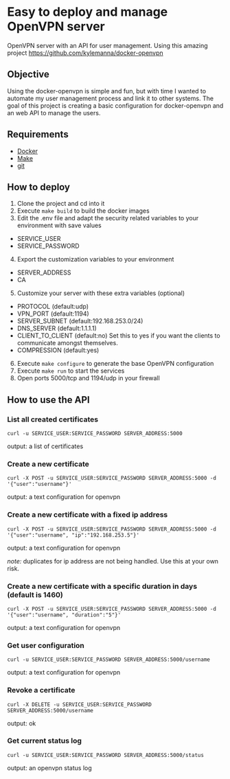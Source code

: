 # Easy to deploy and manage OpenVPN server

OpenVPN server with an API for user management.
Using this amazing project https://github.com/kylemanna/docker-openvpn

## Objective

Using the docker-openvpn is simple and fun, but with time I wanted to automate my user management process and link it to other systems.
The goal of this project is creating a basic configuration for docker-openvpn and an web API to manage the users.  

## Requirements

- [Docker](https://www.docker.com/)
- [Make](https://www.gnu.org/software/make/manual/html_node/Introduction.html)
- [git](https://git-scm.com/)

## How to deploy
1. Clone the project and cd into it
2. Execute `make build` to build the docker images
3. Edit the .env file and adapt the security related variables to your environment with save values
- SERVICE_USER
- SERVICE_PASSWORD
4. Export the customization variables to your environment
- SERVER_ADDRESS
- CA
5. Customize your server with these extra variables (optional)
- PROTOCOL (default:udp)
- VPN_PORT (default:1194)
- SERVER_SUBNET (default:192.168.253.0/24)
- DNS_SERVER (default:1.1.1.1)
- CLIENT_TO_CLIENT (default:no) Set this to yes if you want the clients to communicate amongst themselves.
- COMPRESSION (default:yes)
6. Execute `make configure` to generate the base OpenVPN configuration
7. Execute `make run` to start the services
8. Open ports 5000/tcp and 1194/udp in your firewall

## How to use the API

### List all created certificates

`curl -u SERVICE_USER:SERVICE_PASSWORD SERVER_ADDRESS:5000`

output: a list of certificates

### Create a new certificate

`curl -X POST -u SERVICE_USER:SERVICE_PASSWORD SERVER_ADDRESS:5000 -d '{"user":"username"}'`

output: a text configuration for openvpn

### Create a new certificate with a fixed ip address

`curl -X POST -u SERVICE_USER:SERVICE_PASSWORD SERVER_ADDRESS:5000 -d '{"user":"username", "ip":"192.168.253.5"}'`

output: a text configuration for openvpn

*note:* duplicates for ip address are not being handled. Use this at your own risk.

### Create a new certificate with a specific duration in days (default is 1460)

`curl -X POST -u SERVICE_USER:SERVICE_PASSWORD SERVER_ADDRESS:5000 -d '{"user":"username", "duration":"5"}'`

output: a text configuration for openvpn

### Get user configuration

`curl -u SERVICE_USER:SERVICE_PASSWORD SERVER_ADDRESS:5000/username`

output: a text configuration for openvpn

### Revoke a certificate

`curl -X DELETE -u SERVICE_USER:SERVICE_PASSWORD SERVER_ADDRESS:5000/username`

output: ok

### Get current status log

`curl -u SERVICE_USER:SERVICE_PASSWORD SERVER_ADDRESS:5000/status`

output: an openvpn status log
